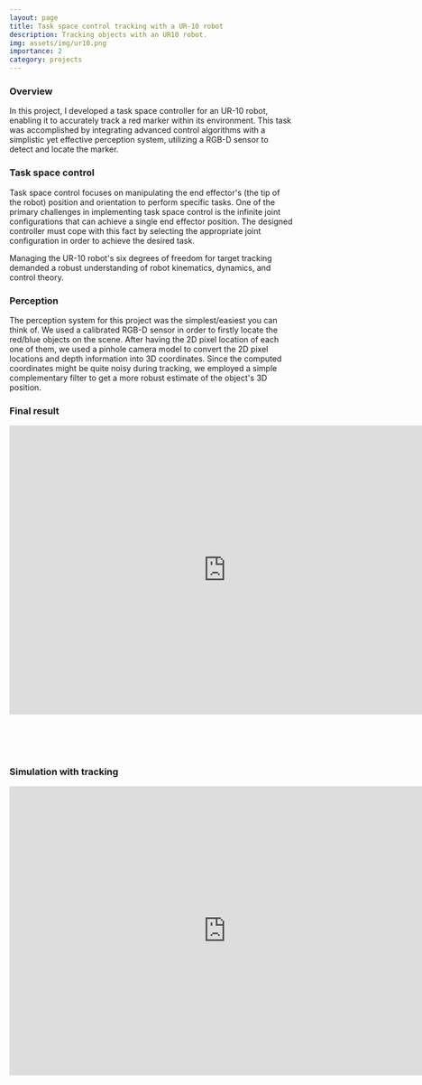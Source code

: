 ```yaml
---
layout: page
title: Task space control tracking with a UR-10 robot
description: Tracking objects with an UR10 robot.
img: assets/img/ur10.png
importance: 2
category: projects
---
```


### Overview

In this project, I developed a task space controller for an UR-10 robot, enabling it to accurately track a red marker within its environment. This task was accomplished by integrating advanced control algorithms with a simplistic yet effective perception system, utilizing a RGB-D sensor to detect and locate the marker.

### Task space control

Task space control focuses on manipulating the end effector's (the tip of the robot) position and orientation to perform specific tasks. One of the primary challenges in implementing task space control is the infinite joint configurations that can achieve a single end effector position. The designed controller must cope with this fact by selecting the appropriate joint configuration in order to achieve the desired task.

Managing the UR-10 robot's six degrees of freedom for target tracking demanded a robust understanding of robot kinematics, dynamics, and control theory.

### Perception

The perception system for this project was the simplest/easiest you can think of. We used a calibrated RGB-D sensor in order to firstly locate the red/blue objects on the scene. After having the 2D pixel location of each one of them, we used a pinhole camera model to convert the 2D pixel locations and depth information into 3D coordinates. Since the computed coordinates might be quite noisy during tracking, we employed a simple complementary filter to get a more robust estimate of the object's 3D position.


### Final result
<div class="row">
    <div class="col-sm mt-3 mt-md-0">
        <iframe width="768" height="512" src="https://www.youtube.com/embed/mMIfzPUeDyQ" frameborder="0" allowfullscreen></iframe>
    </div>
</div>

<br/>
<br/>
<br/>
<br/>

### Simulation with tracking

<div class="row">
    <div class="col-sm mt-3 mt-md-0">
        <iframe width="768" height="512" src="https://www.youtube.com/embed/PlwzS3ZSvSQ" frameborder="0" allowfullscreen></iframe>
    </div>
</div>
